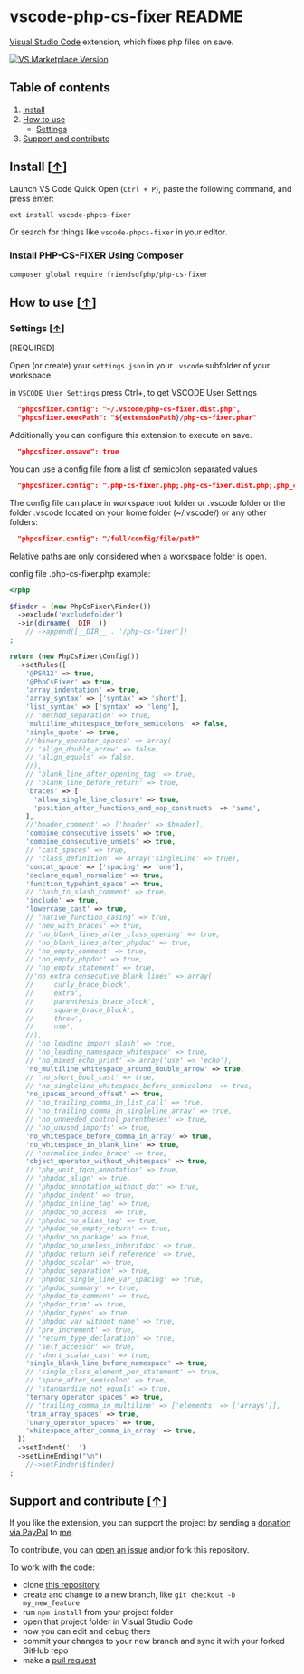 # vscode-php-cs-fixer README

[Visual Studio Code](https://code.visualstudio.com) extension, which fixes php files on save.

[![VS Marketplace Version](https://img.shields.io/vscode-marketplace/v/satiromarra.vscode-phpcs-fixer.svg?label=Version&color=green)](https://marketplace.visualstudio.com/items?itemName=satiromarra.vscode-phpcs-fixer)

## Table of contents

1. [Install](#install)
2. [How to use](#how-to-use)
   * [Settings](#settings)
3. [Support and contribute](#support-and-contribute)

## Install [[&uarr;](#table-of-contents)]

Launch VS Code Quick Open (`Ctrl + P`), paste the following command, and press enter:

```bash
ext install vscode-phpcs-fixer
```

Or search for things like `vscode-phpcs-fixer` in your editor.

### Install PHP-CS-FIXER Using Composer

```bash
composer global require friendsofphp/php-cs-fixer
```

## How to use [[&uarr;](#table-of-contents)]

### Settings [[&uarr;](#how-to-use-)]
[REQUIRED]

Open (or create) your `settings.json` in your `.vscode` subfolder of your workspace.

in `VSCODE User Settings` press Ctrl+, to get VSCODE User Settings

``` json
  "phpcsfixer.config": "~/.vscode/php-cs-fixer.dist.php",
  "phpcsfixer.execPath": "${extensionPath}/php-cs-fixer.phar"
```

Additionally you can configure this extension to execute on save.

```JSON
  "phpcsfixer.onsave": true
```

You can use a config file from a list of semicolon separated values

```JSON
  "phpcsfixer.config": ".php-cs-fixer.php;.php-cs-fixer.dist.php;.php_cs;.php_cs.dist;~/.vscode/.php-cs-fixer.php;~/.vscode/php-cs-fixer.dist.php"
```

The config file can place in workspace root folder or .vscode folder or the folder .vscode located on your home folder (~/.vscode/) or any other folders:

```JSON
  "phpcsfixer.config": "/full/config/file/path"
```

Relative paths are only considered when a workspace folder is open.

config file .php-cs-fixer.php example:

```php
<?php

$finder = (new PhpCsFixer\Finder())
  ->exclude('excludefolder')
  ->in(dirname(__DIR__))
    // ->append([__DIR__ . '/php-cs-fixer'])
;

return (new PhpCsFixer\Config())
  ->setRules([
    '@PSR12' => true,
    '@PhpCsFixer' => true,
    'array_indentation' => true,
    'array_syntax' => ['syntax' => 'short'],
    'list_syntax' => ['syntax' => 'long'],
    // 'method_separation' => true,
    'multiline_whitespace_before_semicolons' => false,
    'single_quote' => true,
    //'binary_operator_spaces' => array(
    // 'align_double_arrow' => false,
    // 'align_equals' => false,
    //),
    // 'blank_line_after_opening_tag' => true,
    // 'blank_line_before_return' => true,
    'braces' => [
      'allow_single_line_closure' => true,
      'position_after_functions_and_oop_constructs' => 'same',
    ],
    //'header_comment' => ['header' => $header],
    'combine_consecutive_issets' => true,
    'combine_consecutive_unsets' => true,
    // 'cast_spaces' => true,
    // 'class_definition' => array('singleLine' => true),
    'concat_space' => ['spacing' => 'one'],
    'declare_equal_normalize' => true,
    'function_typehint_space' => true,
    // 'hash_to_slash_comment' => true,
    'include' => true,
    'lowercase_cast' => true,
    // 'native_function_casing' => true,
    // 'new_with_braces' => true,
    // 'no_blank_lines_after_class_opening' => true,
    // 'no_blank_lines_after_phpdoc' => true,
    // 'no_empty_comment' => true,
    // 'no_empty_phpdoc' => true,
    // 'no_empty_statement' => true,
    //'no_extra_consecutive_blank_lines' => array(
    //    'curly_brace_block',
    //    'extra',
    //    'parenthesis_brace_block',
    //    'square_brace_block',
    //    'throw',
    //    'use',
    //),
    // 'no_leading_import_slash' => true,
    // 'no_leading_namespace_whitespace' => true,
    // 'no_mixed_echo_print' => array('use' => 'echo'),
    'no_multiline_whitespace_around_double_arrow' => true,
    // 'no_short_bool_cast' => true,
    // 'no_singleline_whitespace_before_semicolons' => true,
    'no_spaces_around_offset' => true,
    // 'no_trailing_comma_in_list_call' => true,
    // 'no_trailing_comma_in_singleline_array' => true,
    // 'no_unneeded_control_parentheses' => true,
    // 'no_unused_imports' => true,
    'no_whitespace_before_comma_in_array' => true,
    'no_whitespace_in_blank_line' => true,
    // 'normalize_index_brace' => true,
    'object_operator_without_whitespace' => true,
    // 'php_unit_fqcn_annotation' => true,
    // 'phpdoc_align' => true,
    // 'phpdoc_annotation_without_dot' => true,
    // 'phpdoc_indent' => true,
    // 'phpdoc_inline_tag' => true,
    // 'phpdoc_no_access' => true,
    // 'phpdoc_no_alias_tag' => true,
    // 'phpdoc_no_empty_return' => true,
    // 'phpdoc_no_package' => true,
    // 'phpdoc_no_useless_inheritdoc' => true,
    // 'phpdoc_return_self_reference' => true,
    // 'phpdoc_scalar' => true,
    // 'phpdoc_separation' => true,
    // 'phpdoc_single_line_var_spacing' => true,
    // 'phpdoc_summary' => true,
    // 'phpdoc_to_comment' => true,
    // 'phpdoc_trim' => true,
    // 'phpdoc_types' => true,
    // 'phpdoc_var_without_name' => true,
    // 'pre_increment' => true,
    // 'return_type_declaration' => true,
    // 'self_accessor' => true,
    // 'short_scalar_cast' => true,
    'single_blank_line_before_namespace' => true,
    // 'single_class_element_per_statement' => true,
    // 'space_after_semicolon' => true,
    // 'standardize_not_equals' => true,
    'ternary_operator_spaces' => true,
    // 'trailing_comma_in_multiline' => ['elements' => ['arrays']],
    'trim_array_spaces' => true,
    'unary_operator_spaces' => true,
    'whitespace_after_comma_in_array' => true,
  ])
  ->setIndent('  ')
  ->setLineEnding("\n")
    //->setFinder($finder)
;

```

## Support and contribute [[&uarr;](#table-of-contents)]

If you like the extension, you can support the project by sending a [donation via PayPal](https://paypal.me/satiromarra) to [me](https://github.com/satiromarra).

To contribute, you can [open an issue](https://github.com/satiromarra/vscode-php-cs-fixer/issues) and/or fork this repository.

To work with the code:

* clone [this repository](https://github.com/satiromarra/vscode-php-cs-fixer)
* create and change to a new branch, like `git checkout -b my_new_feature`
* run `npm install` from your project folder
* open that project folder in Visual Studio Code
* now you can edit and debug there
* commit your changes to your new branch and sync it with your forked GitHub repo
* make a [pull request](https://github.com/satiromarra/vscode-php-cs-fixer/pulls)
